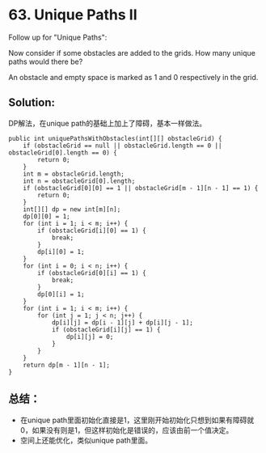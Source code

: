 # 63. Unique Paths II
Follow up for "Unique Paths":

Now consider if some obstacles are added to the grids. How many unique paths would there be?

An obstacle and empty space is marked as 1 and 0 respectively in the grid.
## Solution:
DP解法，在unique path的基础上加上了障碍，基本一样做法。
```
public int uniquePathsWithObstacles(int[][] obstacleGrid) {
    if (obstacleGrid == null || obstacleGrid.length == 0 || obstacleGrid[0].length == 0) {
        return 0;
    }
    int m = obstacleGrid.length;
    int n = obstacleGrid[0].length;
    if (obstacleGrid[0][0] == 1 || obstacleGrid[m - 1][n - 1] == 1) {
        return 0;
    }
    int[][] dp = new int[m][n];
    dp[0][0] = 1;
    for (int i = 1; i < m; i++) {    
        if (obstacleGrid[i][0] == 1) {
            break;
        }
        dp[i][0] = 1;
    }
    for (int i = 0; i < n; i++) {
        if (obstacleGrid[0][i] == 1) {
            break;
        }
        dp[0][i] = 1;
    }
    for (int i = 1; i < m; i++) {
        for (int j = 1; j < n; j++) {
            dp[i][j] = dp[i - 1][j] + dp[i][j - 1];
            if (obstacleGrid[i][j] == 1) {
                dp[i][j] = 0;
            }
        }
    }
    return dp[m - 1][n - 1];
}
```
## 总结：
* 在unique path里面初始化直接是1，这里刚开始初始化只想到如果有障碍就0，如果没有则是1，但这样初始化是错误的，应该由前一个值决定。
* 空间上还能优化，类似unique path里面。
